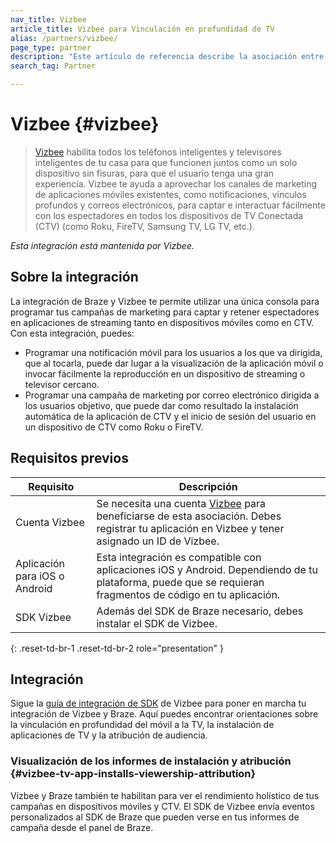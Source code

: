 ```yaml
---
nav_title: Vizbee
article_title: Vizbee para Vinculación en profundidad de TV
alias: /partners/vizbee/
page_type: partner
description: "Este artículo de referencia describe la asociación entre Braze y Vizbee y cómo utilizarla para apoyar la vinculación en profundidad de TV."
search_tag: Partner

---
```

# Vizbee {#vizbee}

> [Vizbee](https://vizbee.tv/) habilita todos los teléfonos inteligentes y televisores inteligentes de tu casa para que funcionen juntos como un solo dispositivo sin fisuras, para que el usuario tenga una gran experiencia. Vizbee te ayuda a aprovechar los canales de marketing de aplicaciones móviles existentes, como notificaciones, vínculos profundos y correos electrónicos, para captar e interactuar fácilmente con los espectadores en todos los dispositivos de TV Conectada (CTV) (como Roku, FireTV, Samsung TV, LG TV, etc.).

_Esta integración está mantenida por Vizbee._

## Sobre la integración

La integración de Braze y Vizbee te permite utilizar una única consola para programar tus campañas de marketing para captar y retener espectadores en aplicaciones de streaming tanto en dispositivos móviles como en CTV. Con esta integración, puedes:
- Programar una notificación móvil para los usuarios a los que va dirigida, que al tocarla, puede dar lugar a la visualización de la aplicación móvil o invocar fácilmente la reproducción en un dispositivo de streaming o televisor cercano.
- Programar una campaña de marketing por correo electrónico dirigida a los usuarios objetivo, que puede dar como resultado la instalación automática de la aplicación de CTV y el inicio de sesión del usuario en un dispositivo de CTV como Roku o FireTV.

## Requisitos previos

| Requisito | Descripción |
|---|---|
| Cuenta Vizbee | Se necesita una cuenta [Vizbee](https://vizbee.tv/) para beneficiarse de esta asociación. Debes registrar tu aplicación en Vizbee y tener asignado un ID de Vizbee. |
| Aplicación para iOS o Android | Esta integración es compatible con aplicaciones iOS y Android. Dependiendo de tu plataforma, puede que se requieran fragmentos de código en tu aplicación. |
| SDK Vizbee | Además del SDK de Braze necesario, debes instalar el SDK de Vizbee. |
{: .reset-td-br-1 .reset-td-br-2 role="presentation" }

## Integración

Sigue la [guía de integración de SDK](https://console.vizbee.tv/app/vzb1765003429/develop/guides/ios-continuity) de Vizbee para poner en marcha tu integración de Vizbee y Braze. Aquí puedes encontrar orientaciones sobre la vinculación en profundidad del móvil a la TV, la instalación de aplicaciones de TV y la atribución de audiencia. 

### Visualización de los informes de instalación y atribución {#vizbee-tv-app-installs-viewership-attribution}

Vizbee y Braze también te habilitan para ver el rendimiento holístico de tus campañas en dispositivos móviles y CTV. El SDK de Vizbee envía eventos personalizados al SDK de Braze que pueden verse en tus informes de campaña desde el panel de Braze.


